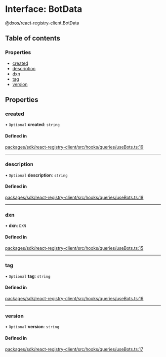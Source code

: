 # Interface: BotData

[@dxos/react-registry-client](../modules/dxos_react_registry_client.md).BotData

## Table of contents

### Properties

- [created](dxos_react_registry_client.BotData.md#created)
- [description](dxos_react_registry_client.BotData.md#description)
- [dxn](dxos_react_registry_client.BotData.md#dxn)
- [tag](dxos_react_registry_client.BotData.md#tag)
- [version](dxos_react_registry_client.BotData.md#version)

## Properties

### created

• `Optional` **created**: `string`

#### Defined in

[packages/sdk/react-registry-client/src/hooks/queries/useBots.ts:19](https://github.com/dxos/dxos/blob/32ae9b579/packages/sdk/react-registry-client/src/hooks/queries/useBots.ts#L19)

___

### description

• `Optional` **description**: `string`

#### Defined in

[packages/sdk/react-registry-client/src/hooks/queries/useBots.ts:18](https://github.com/dxos/dxos/blob/32ae9b579/packages/sdk/react-registry-client/src/hooks/queries/useBots.ts#L18)

___

### dxn

• **dxn**: `DXN`

#### Defined in

[packages/sdk/react-registry-client/src/hooks/queries/useBots.ts:15](https://github.com/dxos/dxos/blob/32ae9b579/packages/sdk/react-registry-client/src/hooks/queries/useBots.ts#L15)

___

### tag

• `Optional` **tag**: `string`

#### Defined in

[packages/sdk/react-registry-client/src/hooks/queries/useBots.ts:16](https://github.com/dxos/dxos/blob/32ae9b579/packages/sdk/react-registry-client/src/hooks/queries/useBots.ts#L16)

___

### version

• `Optional` **version**: `string`

#### Defined in

[packages/sdk/react-registry-client/src/hooks/queries/useBots.ts:17](https://github.com/dxos/dxos/blob/32ae9b579/packages/sdk/react-registry-client/src/hooks/queries/useBots.ts#L17)
